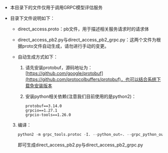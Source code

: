 <!---
 Tencent is pleased to support the open source community by making BK-BASE 蓝鲸基础平台 available. 

 Copyright (C) 2021 THL A29 Limited, a Tencent company.  All rights reserved. 

 BK-BASE 蓝鲸基础平台 is licensed under the MIT License.

 License for BK-BASE 蓝鲸基础平台:
 --------------------------------------------------------------------
 Permission is hereby granted, free of charge, to any person obtaining a copy of this software and associated
 documentation files (the "Software"), to deal in the Software without restriction, including without limitation
 the rights to use, copy, modify, merge, publish, distribute, sublicense, and/or sell copies of the Software,
 and to permit persons to whom the Software is furnished to do so, subject to the following conditions:

 The above copyright notice and this permission notice shall be included in all copies or substantial
 portions of the Software.

 THE SOFTWARE IS PROVIDED "AS IS", WITHOUT WARRANTY OF ANY KIND, EXPRESS OR IMPLIED, INCLUDING BUT NOT
 LIMITED TO THE WARRANTIES OF MERCHANTABILITY, FITNESS FOR A PARTICULAR PURPOSE AND NONINFRINGEMENT. IN
 NO EVENT SHALL THE AUTHORS OR COPYRIGHT HOLDERS BE LIABLE FOR ANY CLAIM, DAMAGES OR OTHER LIABILITY,
 WHETHER IN AN ACTION OF CONTRACT, TORT OR OTHERWISE, ARISING FROM, OUT OF OR IN CONNECTION WITH THE
 SOFTWARE OR THE USE OR OTHER DEALINGS IN THE SOFTWARE.
-->

* 本目录下的文件仅用于调用GRPC模型评估服务

* 目录下文件说明如下：

  * direct_access.proto：pb文件，用于描述相关服务请求时的请求体

  * direct_access_pb2.py与direct_access_pb2_grpc.py：这两个文件为根据proto文件自动生成，请勿进行手动的变更。

  * 自动生成方式如下：

    1. 请先安装protobuf，源码地址为：[https://github.com/google/protobuf](https://github.com/protocolbuffers/protobuf)，也可以结合系统下载免安装版本

    2. 安装python相关依赖(注意我们目前使用的是python2)：

       ```
       protobuf==3.14.0
       grpcio==1.27.1
       grpcio-tools==1.26.0
       ```

   3. 编译：

      ```python 
      python2 -m grpc_tools.protoc -I. --python_out=. --grpc_python_out=. direct_access.proto
      ```

      即可生成direct_access_pb2.py与direct_access_pb2_grpc.py
